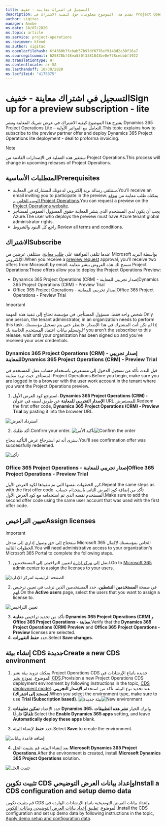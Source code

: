 ```yaml
---
title: التسجيل في اشتراك معاينة - خفيف
description: يقدم هذا الموضوع معلومات حول كيفية الاشتراك في Project Operations Lite – التعامل مع الفواتير الأولية‬ ونشره.
author: sigitac
manager: Annbe
ms.date: 10/07/2020
ms.topic: article
ms.service: project-operations
ms.reviewer: kfend
ms.author: sigitac
ms.openlocfilehash: 6f4360b7febab57b97df0776ef9148d2a38f16a7
ms.sourcegitcommit: 625878bf48ea530f3381843be0e778cebbbf1922
ms.translationtype: HT
ms.contentlocale: ar-SA
ms.lasthandoff: 10/30/2020
ms.locfileid: "4175875"
---
```

# <a name="sign-up-for-a-preview-subscription---lite"></a><span data-ttu-id="7e05a-103">التسجيل في اشتراك معاينة - خفيف</span><span class="sxs-lookup"><span data-stu-id="7e05a-103">Sign up for a preview subscription - lite</span></span> 

<span data-ttu-id="7e05a-104">يشرح هذا الموضوع كيفية الاشتراك في عرض شريك المعاينة ونشر Dynamics 365 Project Operations Lite – التعامل مع الفواتير الأولية‬.</span><span class="sxs-lookup"><span data-stu-id="7e05a-104">This topic explains how to subscribe to the preview partner offer and deploy Dynamics 365 Project Operations lite deployment - deal to proforma invoicing.</span></span>

> [!NOTE]
> <span data-ttu-id="7e05a-105">ستتغير هذه العملية في الإصدارات القادمة من Project Operations.</span><span class="sxs-lookup"><span data-stu-id="7e05a-105">This process will change in upcoming releases of Project Operations.</span></span>

## <a name="prerequisites"></a><span data-ttu-id="7e05a-106">المتطلبات الأساسية</span><span class="sxs-lookup"><span data-stu-id="7e05a-106">Prerequisites</span></span>

- <span data-ttu-id="7e05a-107">ستتلقى رسالة بريد إلكتروني لدعوتك للمشاركة في المعاينة.</span><span class="sxs-lookup"><span data-stu-id="7e05a-107">You'll receive an email inviting you to participate in the preview.</span></span> <span data-ttu-id="7e05a-108">يمكنك طلب معاينة من [موقع الويب الخاص بـ Project Operations](https://dynamics.microsoft.com/en-us/project-operations/overview/).</span><span class="sxs-lookup"><span data-stu-id="7e05a-108">You can request a preview on the [Project Operations website](https://dynamics.microsoft.com/en-us/project-operations/overview/).</span></span>
- <span data-ttu-id="7e05a-109">يجب أن يكون لدي المستخدم الذي ينشر المعاينة حقوق المسؤول العمومي لمستأجر Azure.</span><span class="sxs-lookup"><span data-stu-id="7e05a-109">The user who deploys the preview must have Azure tenant global administrator rights.</span></span>
- <span data-ttu-id="7e05a-110">راجع كل البنود والشروط.</span><span class="sxs-lookup"><span data-stu-id="7e05a-110">Review all terms and conditions.</span></span>

## <a name="subscribe"></a><span data-ttu-id="7e05a-111">الاشتراك</span><span class="sxs-lookup"><span data-stu-id="7e05a-111">Subscribe</span></span>

<span data-ttu-id="7e05a-112">عندما تتلقى الموافقة على [طلب معاينة](https://forms.office.com/FormsPro/Pages/ResponsePage.aspx?id=v4j5cvGGr0GRqy180BHbR56j8lZs0FdAvwT75_WNFyxUMkRDV1NYQU5TNjE2VjhKOVBUNVg2R0s1NC4u)، ستتلقى عرضين من Microsoft بواسطة البريد الإلكتروني.</span><span class="sxs-lookup"><span data-stu-id="7e05a-112">When you receive a [preview request](https://forms.office.com/FormsPro/Pages/ResponsePage.aspx?id=v4j5cvGGr0GRqy180BHbR56j8lZs0FdAvwT75_WNFyxUMkRDV1NYQU5TNjE2VjhKOVBUNVg2R0s1NC4u) approval, you'll receive two offers from Microsoft by email.</span></span> <span data-ttu-id="7e05a-113">تسمح لك هذه العروض بنشر معاينة Project Operations:</span><span class="sxs-lookup"><span data-stu-id="7e05a-113">These offers allow you to deploy the Project Operations Preview:</span></span>

- <span data-ttu-id="7e05a-114">Dynamics 365 Project Operations (CRM) - إصدار تجريبي للمعاينة</span><span class="sxs-lookup"><span data-stu-id="7e05a-114">Dynamics 365 Project Operations (CRM) - Preview Trial</span></span>
- <span data-ttu-id="7e05a-115">Office 365 Project Operations - إصدار تجريبي للمعاينة</span><span class="sxs-lookup"><span data-stu-id="7e05a-115">Office 365 Project Operations - Preview Trial</span></span>

> [!IMPORTANT]
> <span data-ttu-id="7e05a-116">شخص واحد فقط، مسؤول المستأجر، في مؤسسة تحتاج إلى تنفيذ هذه المهمة.</span><span class="sxs-lookup"><span data-stu-id="7e05a-116">Only one person, the tenant administrator, in an organization needs to perform this task.</span></span> <span data-ttu-id="7e05a-117">إذا لم تكن أنت المشترك في هذا الإصدار، فانتظر حتى يتم تسجيل مؤسستك وتستلم بيانات اعتماد المستخدم الخاصة بك.</span><span class="sxs-lookup"><span data-stu-id="7e05a-117">If you aren't the subscriber to this release, wait until your organization has been signed up and you've received your user credentials.</span></span>

### <a name="dynamics-365-project-operations-crm---preview-trial"></a><span data-ttu-id="7e05a-118">Dynamics 365 Project Operations (CRM) - إصدار تجريبي للمعاينة</span><span class="sxs-lookup"><span data-stu-id="7e05a-118">Dynamics 365 Project Operations (CRM) - Preview Trial</span></span> 

<span data-ttu-id="7e05a-119">قبل البدء، تأكد من تسجيل الدخول إلى مستعرض باستخدام حساب عمل المستخدم في المستأجر حيث تريد معاينة Project Operations.</span><span class="sxs-lookup"><span data-stu-id="7e05a-119">Before you begin, make sure you are logged in to a browser with the user work account in the tenant where you want the Project Operations preview.</span></span>

1. <span data-ttu-id="7e05a-120">استرجع كود العرض الأول، **Dynamics 365 Project Operations (CRM) - الإصدار التجريبي للمعاينة** عن طريق لصقه في عنوان URL للمستعرض.</span><span class="sxs-lookup"><span data-stu-id="7e05a-120">Redeem the first offer code, **Dynamics 365 Project Operations (CRM) - Preview Trial** by pasting it into the browser URL.</span></span>

![استرداد العرض](./media/16RedeemFirstOfferNew.png)

2. <span data-ttu-id="7e05a-122">أكد طلبك.</span><span class="sxs-lookup"><span data-stu-id="7e05a-122">Confirm your order.</span></span>
<span data-ttu-id="7e05a-123">![تأكيد الأمر](./media/17ConfirmOrderNew.png)</span><span class="sxs-lookup"><span data-stu-id="7e05a-123">![Confirm the order](./media/17ConfirmOrderNew.png)</span></span>

<span data-ttu-id="7e05a-124">سترى أنه تم استرجاع عرض التأكيد بنجاح.</span><span class="sxs-lookup"><span data-stu-id="7e05a-124">You'll see confirmation offer was successfully redeemed.</span></span>

![تأكيد](./media/18OrderConfirmationNew.png)

### <a name="office-365-project-operations---preview-trial"></a><span data-ttu-id="7e05a-126">Office 365 Project Operations - إصدار تجريبي للمعاينة</span><span class="sxs-lookup"><span data-stu-id="7e05a-126">Office 365 Project Operations - Preview Trial</span></span>

<span data-ttu-id="7e05a-127">كرر الخطوات نفسها التي تم تنفيذها لكود العرض الأول.</span><span class="sxs-lookup"><span data-stu-id="7e05a-127">Repeat the same steps as with the first offer code.</span></span> <span data-ttu-id="7e05a-128">تأكد من إضافة كود العرض الثاني باستخدام حساب المستخدم نفسه الذي تم استخدامه مع كود العرض الأول.</span><span class="sxs-lookup"><span data-stu-id="7e05a-128">Make sure to add the second offer code using the same user account that was used with the first offer code.</span></span>

## <a name="assign-licenses"></a><span data-ttu-id="7e05a-129">تعيين التراخيص</span><span class="sxs-lookup"><span data-stu-id="7e05a-129">Assign licenses</span></span>

> [!IMPORTANT]
> <span data-ttu-id="7e05a-130">ستحتاج إلى حق وصول إداري إلى مدخل Microsoft 365 الخاص بمؤسستك لإكمال الخطوات التالية.</span><span class="sxs-lookup"><span data-stu-id="7e05a-130">You will need administrative access to your organization's Microsoft 365 Portal to complete the following steps.</span></span>


1. <span data-ttu-id="7e05a-131">انتقل إلى [مركز إدارة](https://portal.office.com/) لتعيين التراخيص إلى المستخدمين.</span><span class="sxs-lookup"><span data-stu-id="7e05a-131">Go to [Microsoft 365 admin center](https://portal.office.com/) to assign the licenses to your users.</span></span>

![الصفحة الرئيسية لمركز الإدارة](./media/14AdminPortal.png)

2. <span data-ttu-id="7e05a-133">في صفحة **المستخدمين النشطين**، حدد المستخدمين الذين ترغب في تعيين ترخيص لهم.</span><span class="sxs-lookup"><span data-stu-id="7e05a-133">On the **Active users** page, select the users that you want to assign a license to.</span></span>

![تعيين التراخيص](./media/15AssignLicenses.png)

3. <span data-ttu-id="7e05a-135">تأكد من تحديد تراخيص **معاينة Dynamics 365 Project Operations (CRM)** و **Office 365 Project Operations - معاينة**.</span><span class="sxs-lookup"><span data-stu-id="7e05a-135">Verify that the **Dynamics 365 Project Operations (CRM) Preview** and **Office 365 Project Operations - Preview** licenses are selected.</span></span> 
4. <span data-ttu-id="7e05a-136">حدد **حفظ التغييرات**.</span><span class="sxs-lookup"><span data-stu-id="7e05a-136">Select **Save changes**.</span></span>

## <a name="create-a-new-cds-environment"></a><span data-ttu-id="7e05a-137">إنشاء بيئة CDS جديدة</span><span class="sxs-lookup"><span data-stu-id="7e05a-137">Create a new CDS environment</span></span>

1. <span data-ttu-id="7e05a-138">يمكنك تزويد بيئة نشر Project Operations CDS جديدة باتباع الإرشادات في الموضوع، [نموذج نشر CDS](lite-deployment.md).</span><span class="sxs-lookup"><span data-stu-id="7e05a-138">Provision a new Project Operations CDS deployment environment by following instructions in the topic, [CDS deployment model](lite-deployment.md).</span></span> <span data-ttu-id="7e05a-139">عند تحديد نوع البيئة، تأكد من استخدام **الإصدار التجريبي (مستند إلى اشتراك)**.</span><span class="sxs-lookup"><span data-stu-id="7e05a-139">When you select the environment type, make sure to use **Trial (Subscription based)**.</span></span>
<span data-ttu-id="7e05a-140">![بيئة جديدة](./media/19CreateEnvironment.png)</span><span class="sxs-lookup"><span data-stu-id="7e05a-140">![New environment](./media/19CreateEnvironment.png)</span></span>

2. <span data-ttu-id="7e05a-141">حدد الإعداد **تمكين تطبيقات Dynamics 365**، واترك الخيار **نشر هذه التطبيقات تلقائيًا** فارغًا.</span><span class="sxs-lookup"><span data-stu-id="7e05a-141">Select the **Enable Dynamics 365 apps** setting, and leave **Automatically deploy these apps** blank.</span></span>  
3. <span data-ttu-id="7e05a-142">حدد **حفظ** لإنشاء البيئة.</span><span class="sxs-lookup"><span data-stu-id="7e05a-142">Select **Save** to create the environment.</span></span>

![إضافة قاعدة بيانات](./media/20CreateEnvironment1.png)

4. <span data-ttu-id="7e05a-144">بعد إنشاء البيئة، قم بتثبيت الحل **Microsoft Dynamics 365 Project Operations**.</span><span class="sxs-lookup"><span data-stu-id="7e05a-144">After the environment is created, install **Microsoft Dynamics 365 Project Operations** solution.</span></span> 

![تثبيت الحل](./media/21InstallSolution.png)

## <a name="install-a-cds-configuration-and-setup-demo-data"></a><span data-ttu-id="7e05a-146">تثبيت تكوين CDS وإعداد بيانات العرض التوضيحي</span><span class="sxs-lookup"><span data-stu-id="7e05a-146">Install a CDS configuration and setup demo data</span></span>

<span data-ttu-id="7e05a-147">قم بتثبيت تكوين CDS وإعداد بيانات العرض التوضيحية باتباع الإرشادات الواردة في الموضوع، [تطبيق إعداد بيانات العرض التوضيحي وبيانات التكوين‬](lite-apply-demo-setup-config-data.md).</span><span class="sxs-lookup"><span data-stu-id="7e05a-147">Install the CDS configuration and set up demo data by following instructions in the topic, [Apply demo setup and configuration data](lite-apply-demo-setup-config-data.md).</span></span>
